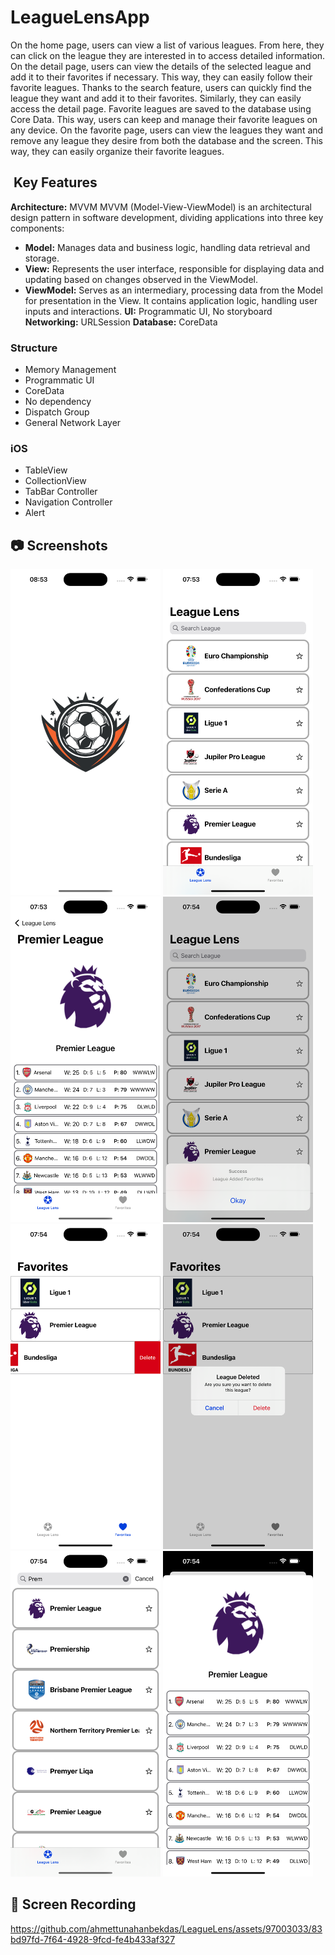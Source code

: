 # LeagueLensApp
On the home page, users can view a list of various leagues. From here, they can click on the league they are interested in to access detailed information.
On the detail page, users can view the details of the selected league and add it to their favorites if necessary. This way, they can easily follow their favorite leagues.
Thanks to the search feature, users can quickly find the league they want and add it to their favorites. Similarly, they can easily access the detail page.
Favorite leagues are saved to the database using Core Data. This way, users can keep and manage their favorite leagues on any device.
On the favorite page, users can view the leagues they want and remove any league they desire from both the database and the screen. This way, they can easily organize their favorite leagues.

##  Key Features
**Architecture:** MVVM 
MVVM (Model-View-ViewModel) is an architectural design pattern in software development, dividing applications into three key components:
- **Model:** Manages data and business logic, handling data retrieval and storage.
- **View:** Represents the user interface, responsible for displaying data and updating based on changes observed in the ViewModel.
- **ViewModel:** Serves as an intermediary, processing data from the Model for presentation in the View. It contains application logic, handling user inputs and interactions.
**UI:** Programmatic UI, No storyboard
**Networking:** URLSession
**Database:** CoreData 

### Structure
- Memory Management 
- Programmatic UI
- CoreData
- No dependency
- Dispatch Group
- General Network Layer
  
### iOS
- TableView
- CollectionView
- TabBar Controller
- Navigation Controller
- Alert
  
## :camera: Screenshots
<p float="left">
<img width="240" src="/ScreenShot/ss0.png">
<img width="240" src="/ScreenShot/ss1.png">
<img width="240" src="/ScreenShot/ss2.png">
<img width="240" src="/ScreenShot/ss3.png">
<img width="240" src="/ScreenShot/ss4.png">
<img width="240" src="/ScreenShot/ss5.png">
<img width="240" src="/ScreenShot/ss6.png">
<img width="240" src="/ScreenShot/ss7.png">
</p>

## :movie_camera: Screen Recording
https://github.com/ahmettunahanbekdas/LeagueLens/assets/97003033/83bd97fd-7f64-4928-9fcd-fe4b433af327




